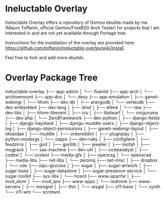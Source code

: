Ineluctable Overlay
===================

Ineluctable Overlay offers a repository of Gentoo ebuilds made by me (Mauro Toffanin, official Gentoo/FreeBSD Arch Tester) for projects that I am interested in and are not yet available through Portage tree.

Instructions for the installation of the overlay are provided here:
https://github.com/toffanin/ineluctable-overlay/wiki/Install

Feel free to fork and add more ebuilds.


Overlay Package Tree
====================

ineluctable-overlay
    ├── app-admin
    │   └── fluentd
    ├── app-arch
    │   └── archivemount
    ├── app-doc
    │   └── dexy
    ├── app-emulation
    │   ├── ganeti-webmgr
    │   └── hhvm
    ├── dev-db
    │   ├── arangodb
    │   └── vertexdb
    ├── dev-embedded
    ├── dev-lang
    │   ├── dmd
    │   ├── efene
    │   └── reia
    ├── dev-libs
    │   ├── hhvm-libevent
    │   ├── icu
    │   ├── libdwarf
    │   └── oniguruma
    ├── dev-php
    │   └── ZendFramework
    ├── dev-python
    │   ├── django-fields
    │   ├── django-haystack
    │   ├── django-muddle-users
    │   ├── django-object-log
    │   ├── django-object-permissions
    │   ├── ganeti-webmgr-layout
    │   ├── idiopidae
    │   ├── muddle
    │   ├── ordereddict
    │   ├── plugnplay
    │   ├── python-modargs
    │   └── zapps
    ├── dev-ruby
    │   ├── configliere
    │   ├── feedzirra
    │   ├── god
    │   ├── gorillib
    │   ├── jeweler
    │   ├── loofah
    │   ├── msgpack
    │   └── sax-machine
    ├── dev-util
    │   ├── codeanalyst
    │   ├── codexl
    │   └── cxxtest
    ├── media-gfx
    │   ├── opencsg
    │   └── openscad
    ├── media-libs
    ├── net-libs
    │   └── zeromq
    ├── net-misc
    │   ├── dropbox
    │   └── vde
    ├── olpc-glucose
    │   ├── sugar
    │   ├── sugar-artwork
    │   ├── sugar-base
    │   ├── sugar-datastore
    │   ├── sugar-presence-service
    │   └── sugar-toolkit
    ├── sys-libs
    │   └── hoard
    ├── www-apache
    │   ├── mod_atom
    │   └── mod_qos
    ├── www-apps
    │   └── redmine
    ├── www-servers
    │   ├── mongrel
    │   ├── thin
    │   └── wsgid
    ├── x11-base
    │   └── xynth
    └── x11-wm
        └── scrotwm
